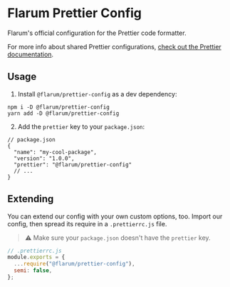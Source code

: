 # Flarum Prettier Config

Flarum's official configuration for the Prettier code formatter.

For more info about shared Prettier configurations, [check out the Prettier documentation](https://prettier.io/docs/en/configuration.html#sharing-configurations).

## Usage

1. Install `@flarum/prettier-config` as a dev dependency:

```
npm i -D @flarum/prettier-config
yarn add -D @flarum/prettier-config
```

2. Add the `prettier` key to your `package.json`:

```jsonc
// package.json
{
  "name": "my-cool-package",
  "version": "1.0.0",
  "prettier": "@flarum/prettier-config"
  // ...
}
```

## Extending

You can extend our config with your own custom options, too. Import our config, then spread its require in a `.prettierrc.js` file.

> :warning: Make sure your `package.json` doesn't have the `prettier` key.

```js
// .prettierrc.js
module.exports = {
  ...require("@flarum/prettier-config"),
  semi: false,
};
```

